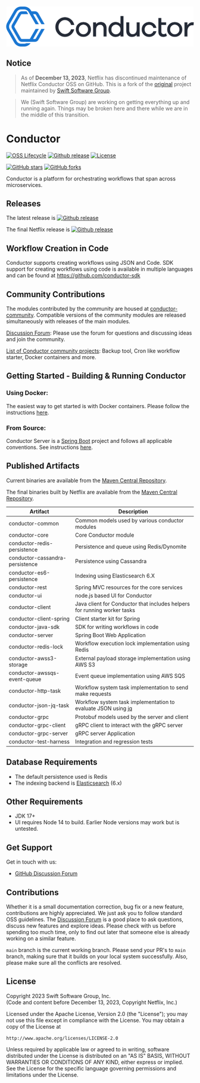 ![Conductor](docs/logo.svg)

## Notice

> As of **December 13, 2023**, Netflix has discontinued maintenance of Netflix Conductor OSS on GitHub. This is a fork of the [original](https://github.com/Netflix/conductor) project maintained by [Swift Software Group](https://www.swiftsoftwaregroup.com).

> We (Swift Software Group) are working on getting everything up and running again. Things may be broken here and there while we are in the middle of this transition.   

# Conductor
[![OSS Lifecycle](https://img.shields.io/osslifecycle/swift-conductor/conductor.svg)]()
[![Github release](https://img.shields.io/github/v/release/swift-conductor/conductor.svg)](https://github.com/swift-conductor/conductor/releases)
[![License](https://img.shields.io/github/license/swift-conductor/conductor.svg)](http://www.apache.org/licenses/LICENSE-2.0)

[![GitHub stars](https://img.shields.io/github/stars/swift-conductor/conductor.svg?style=social&label=Star&maxAge=2592000)](https://github.com/swift-conductor/conductor/stargazers/)
[![GitHub forks](https://img.shields.io/github/forks/swift-conductor/conductor.svg?style=social&label=Fork&maxAge=2592000)](https://github.com/swift-conductor/conductor/network/)

Conductor is a platform for orchestrating workflows that span across microservices.

## Releases

The latest release is [![Github release](https://img.shields.io/github/v/release/swift-conductor/conductor.svg)](https://github.com/swift-conductor/conductor/releases)

The final Netflix release is [![Github release](https://img.shields.io/github/v/release/Netflix/conductor.svg)](https://github.com/Netflix/conductor/releases)

## Workflow Creation in Code

Conductor supports creating workflows using JSON and Code. SDK support for creating workflows using code is available in multiple languages and can be found at https://github.com/conductor-sdk

## Community Contributions

The modules contributed by the community are housed at [conductor-community](https://github.com/swift-conductor/conductor-community). Compatible versions of the community modules are released simultaneously with releases of the main modules.

[Discussion Forum](https://github.com/swift-conductor/conductor/discussions): Please use the forum for questions and discussing ideas and join the community.

[List of Conductor community projects](https://github.com/swift-conductor/conductor-docs/blob/main/docs/resources/related.md): Backup tool, Cron like workflow starter, Docker containers and more.

## Getting Started - Building & Running Conductor

###  Using Docker:

The easiest way to get started is with Docker containers. Please follow the instructions [here](https://swiftconductor.com/devguide/running/docker.html). 

###  From Source:

Conductor Server is a [Spring Boot](https://spring.io/projects/spring-boot) project and follows all applicable conventions. See instructions [here](https://swiftconductor.com/getting-started/running/source.html).

## Published Artifacts

Current binaries are available from the [Maven Central Repository](https://search.maven.org/search?q=g:com.swiftconductor.conductor).

The final binaries built by Netflix are available from the [Maven Central Repository](https://search.maven.org/search?q=g:com.swiftconductor.conductor).

| Artifact                        | Description                                                                                     |
|---------------------------------|-------------------------------------------------------------------------------------------------|
| conductor-common                | Common models used by various conductor modules                                                 |
| conductor-core                  | Core Conductor module                                                                           |
| conductor-redis-persistence     | Persistence and queue using Redis/Dynomite                                                      |
| conductor-cassandra-persistence | Persistence using Cassandra                                                                     |
| conductor-es6-persistence       | Indexing using Elasticsearch 6.X                                                                |
| conductor-rest                  | Spring MVC resources for the core services                                                      |
| conductor-ui                    | node.js based UI for Conductor                                                                  |
| conductor-client                | Java client for Conductor that includes helpers for running worker tasks                        |
| conductor-client-spring         | Client starter kit for Spring                                                                   |
| conductor-java-sdk              | SDK for writing workflows in code                                                               |
| conductor-server                | Spring Boot Web Application                                                                     |
| conductor-redis-lock            | Workflow execution lock implementation using Redis                                              |
| conductor-awss3-storage         | External payload storage implementation using AWS S3                                            |
| conductor-awssqs-event-queue    | Event queue implementation using AWS SQS                                                        |
| conductor-http-task             | Workflow system task implementation to send make requests                                       |
| conductor-json-jq-task          | Workflow system task implementation to evaluate JSON using [jq](https://stedolan.github.io/jq/) |
| conductor-grpc                  | Protobuf models used by the server and client                                                   |
| conductor-grpc-client           | gRPC client to interact with the gRPC server                                                    |
| conductor-grpc-server           | gRPC server Application                                                                         |
| conductor-test-harness          | Integration and regression tests                                                                |

## Database Requirements

* The default persistence used is Redis
* The indexing backend is [Elasticsearch](https://www.elastic.co/) (6.x)

## Other Requirements

* JDK 17+
* UI requires Node 14 to build. Earlier Node versions may work but is untested.

## Get Support

Get in touch with us:
* [GitHub Discussion Forum](https://github.com/swift-conductor/conductor/discussions)

## Contributions

Whether it is a small documentation correction, bug fix or a new feature, contributions are highly appreciated. We just ask you to follow standard OSS guidelines. The [Discussion Forum](https://github.com/swift-conductor/conductor/discussions) is a good place to ask questions, discuss new features and explore ideas. Please check with us before spending too much time, only to find out later that someone else is already working on a similar feature.

`main` branch is the current working branch. Please send your PR's to `main` branch, making sure that it builds on your local system successfully. Also, please make sure all the conflicts are resolved.

## License

Copyright 2023 Swift Software Group, Inc.  
(Code and content before December 13, 2023, Copyright Netflix, Inc.)

Licensed under the Apache License, Version 2.0 (the "License");
you may not use this file except in compliance with the License.
You may obtain a copy of the License at

    http://www.apache.org/licenses/LICENSE-2.0

Unless required by applicable law or agreed to in writing, software
distributed under the License is distributed on an "AS IS" BASIS,
WITHOUT WARRANTIES OR CONDITIONS OF ANY KIND, either express or implied.
See the License for the specific language governing permissions and
limitations under the License.
